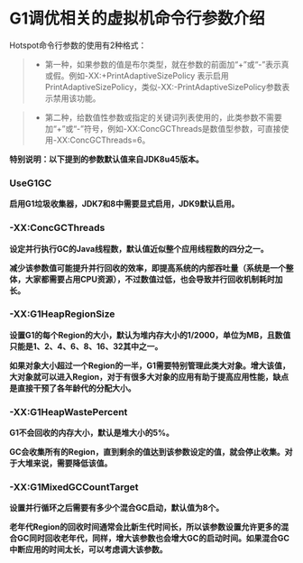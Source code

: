 # G1调优相关的虚拟机命令行参数介绍

Hotspot命令行参数的使用有2种格式：
> * 第一种，如果参数的值是布尔类型，就在参数的前面加“+”或“-”表示真或假。例如-XX:+PrintAdaptiveSizePolicy
表示启用PrintAdaptiveSizePolicy，类似-XX:-PrintAdaptiveSizePolicy参数表示禁用该功能。  

> * 第二种，给数值性参数或指定的关键词列表使用的，此类参数不需要加“+”或“-”符号，例如-XX:ConcGCThreads是数值型参数，可直接使用-XX:ConcGCThreads=6。

<strong>特别说明：<strong>以下提到的参数默认值来自JDK8u45版本。  

### UseG1GC  

启用G1垃圾收集器，JDK7和8中需要显式启用，JDK9默认启用。

### -XX:ConcGCThreads  

设定并行执行GC的Java线程数，默认值近似整个应用线程数的四分之一。  

减少该参数值可能提升并行回收的效率，即提高系统的内部吞吐量（系统是一个整体，大家都需要占用CPU资源），不过数值过低，也会导致并行回收机制耗时加长。  

### -XX:G1HeapRegionSize  

设置G1的每个Region的大小，默认为堆内存大小的1/2000，单位为MB，且数值只能是1、2、4、6、8、16、32其中之一。  

如果对象大小超过一个Region的一半，G1需要特别管理此类大对象。增大该值，大对象就可以进入Region，对于有很多大对象的应用有助于提高应用性能，缺点是直接干预了各年龄代的分配大小。  

### -XX:G1HeapWastePercent

G1不会回收的内存大小，默认是堆大小的5%。

GC会收集所有的Region，直到剩余的值达到该参数设定的值，就会停止收集。对于大堆来说，需要降低该值。

### -XX:G1MixedGCCountTarget

设置并行循环之后需要有多少个混合GC启动，默认值为8个。  

老年代Region的回收时间通常会比新生代时间长，所以该参数设置允许更多的混合GC同时回收老年代，同样，增大该参数也会增大GC的启动时间。如果混合GC中断应用的时间太长，可以考虑调大该参数。
